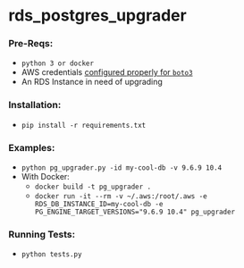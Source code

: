 # rds_postgres_upgrader

### Pre-Reqs:
- `python 3 or docker`
- AWS credentials [configured properly for `boto3`](https://boto3.amazonaws.com/v1/documentation/api/latest/guide/quickstart.html#configuration)
- An RDS Instance in need of upgrading

### Installation:
- `pip install -r requirements.txt`

### Examples:
- `python pg_upgrader.py -id my-cool-db -v 9.6.9 10.4`
- With Docker:
  - `docker build -t pg_upgrader .`
  - `docker run -it --rm -v ~/.aws:/root/.aws -e RDS_DB_INSTANCE_ID=my-cool-db -e PG_ENGINE_TARGET_VERSIONS="9.6.9 10.4" pg_upgrader`

### Running Tests:
- `python tests.py`
